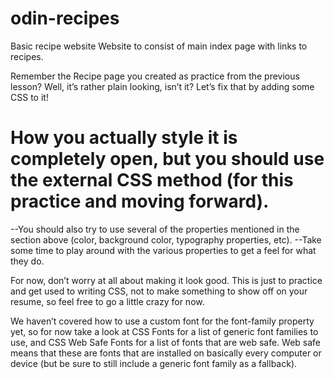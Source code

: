 # odin-recipes
Basic recipe website
Website to consist of main index page with links to recipes.


Remember the Recipe page you created as practice from the previous lesson? Well, it’s rather plain looking, isn’t it? Let’s fix that by adding some CSS to it!

# How you actually style it is completely open, but you should use the external CSS method (for this practice and moving forward). 
--You should also try to use several of the properties mentioned in the section above (color, background color, typography properties, etc). 
--Take some time to play around with the various properties to get a feel for what they do. 

For now, don’t worry at all about making it look good. This is just to practice and get used to writing CSS, not to make something to show off on your resume, so feel free to go a little crazy for now.

We haven’t covered how to use a custom font for the font-family property yet, so for now take a look at CSS Fonts for a list of generic font families to use, and CSS Web Safe Fonts for a list of fonts that are web safe. Web safe means that these are fonts that are installed on basically every computer or device (but be sure to still include a generic font family as a fallback).